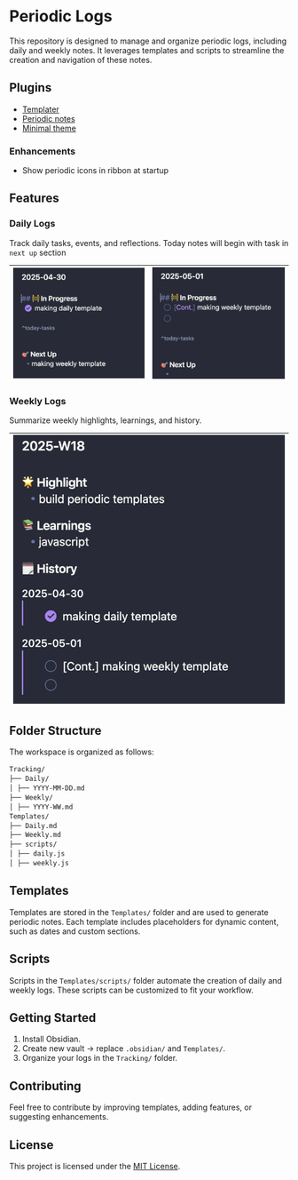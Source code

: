 # Periodic Logs

This repository is designed to manage and organize periodic logs, including daily and weekly notes. It leverages templates and scripts to streamline the creation and navigation of these notes.

## Plugins

- [Templater](https://silentvoid13.github.io/Templater)
- [Periodic notes](https://github.com/liamcain/obsidian-periodic-notes)
- [Minimal theme](https://github.com/kepano/obsidian-minimal-settings)

### Enhancements

- Show periodic icons in ribbon at startup

## Features

### Daily Logs

Track daily tasks, events, and reflections. Today notes will begin with task in `next up` section

| ![20250502005945](attachments/Pasted%20image%2020250502005945.png) | ![20250502010013](attachments/Pasted%20image%2020250502010013.png) |
| :----------------------------------------------------------------: | :----------------------------------------------------------------: |

### Weekly Logs

Summarize weekly highlights, learnings, and history.

| ![20250502010422](attachments/Pasted%20image%2020250502010422.png) |
| :----------------------------------------------------------------: |

## Folder Structure

The workspace is organized as follows:

```markdown
Tracking/
├── Daily/
│ ├── YYYY-MM-DD.md
├── Weekly/
│ ├── YYYY-WW.md
Templates/
├── Daily.md
├── Weekly.md
├── scripts/
│ ├── daily.js
│ ├── weekly.js
```

## Templates

Templates are stored in the `Templates/` folder and are used to generate periodic notes. Each template includes placeholders for dynamic content, such as dates and custom sections.

## Scripts

Scripts in the `Templates/scripts/` folder automate the creation of daily and weekly logs. These scripts can be customized to fit your workflow.

## Getting Started

1. Install Obsidian.
2. Create new vault -> replace `.obsidian/` and `Templates/`.
3. Organize your logs in the `Tracking/` folder.

## Contributing

Feel free to contribute by improving templates, adding features, or suggesting enhancements.

## License

This project is licensed under the [MIT License](LICENSE).
